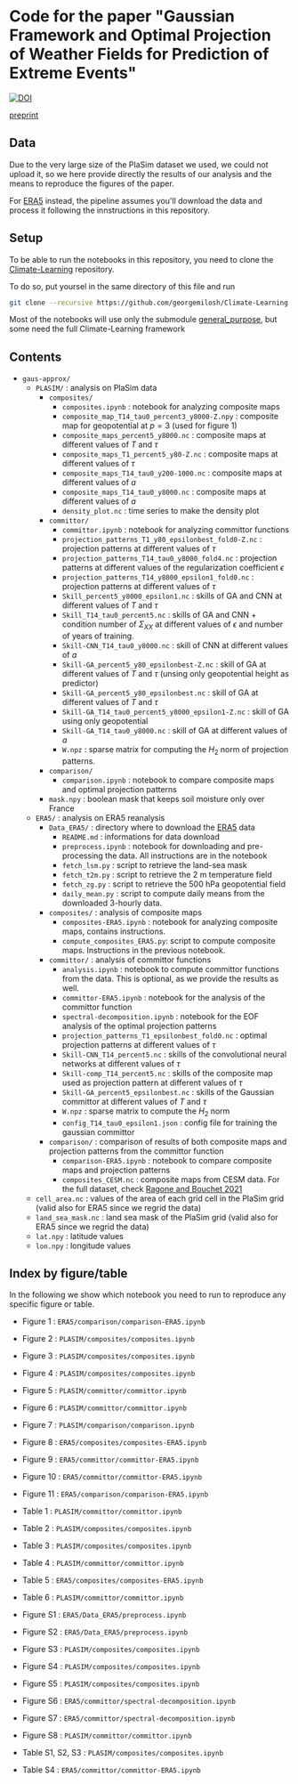 # Code for the paper "Gaussian Framework and Optimal Projection of Weather Fields for Prediction of Extreme Events"

[![DOI](https://zenodo.org/badge/802543475.svg)](https://zenodo.org/doi/10.5281/zenodo.11400868)

[preprint](https://arxiv.org/abs/2405.20903)

## Data

Due to the very large size of the PlaSim dataset we used, we could not upload it, so we here provide directly the results of our analysis and the means to reproduce the figures of the paper.

For [ERA5](https://www.ecmwf.int/en/forecasts/dataset/ecmwf-reanalysis-v5) instead, the pipeline assumes you'll download the data and process it following the innstructions in this repository.

## Setup

To be able to run the notebooks in this repository, you need to clone the [Climate-Learning](https://github.com/georgemilosh/Climate-Learning) repository.

To do so, put yoursel in the same directory of this file and run

```bash
git clone --recursive https://github.com/georgemilosh/Climate-Learning.git
```

Most of the notebooks will use only the submodule [general_purpose](https://github.com/AlessandroLovo/general_purpose), but some need the full Climate-Learning framework

## Contents

- `gaus-approx/`
    - `PLASIM/` : analysis on PlaSim data
        - `composites/`
            - `composites.ipynb` : notebook for analyzing composite maps
            - `composite_map_T14_tau0_percent3_y8000-Z.npy` : composite map for geopotential at $p = 3%$ (used for figure 1)
            - `composite_maps_percent5_y8000.nc` : composite maps at different values of $T$ and $\tau$
            - `composite_maps_T1_percent5_y80-Z.nc` : composite maps at different values of $\tau$
            - `composite_maps_T14_tau0_y200-1000.nc` : composite maps at different values of $a$
            - `composite_maps_T14_tau0_y8000.nc` : composite maps at different values of $a$
            - `density_plot.nc` : time series to make the density plot
        - `committor/`
            - `committor.ipynb` : notebook for analyzing committor functions
            - `projection_patterns_T1_y80_epsilonbest_fold0-Z.nc` : projection patterns at different values of $\tau$
            - `projection_patterns_T14_tau0_y8000_fold4.nc` : projection patterns at different values of the regularization coefficient $\epsilon$
            - `projection_patterns_T14_y8000_epsilon1_fold0.nc` : projection patterns at different values of $\tau$
            - `Skill_percent5_y8000_epsilon1.nc` : skills of GA and CNN at different values of $T$ and $\tau$
            - `Skill_T14_tau0_percent5.nc` : skills of GA and CNN + condition number of $\Sigma_{XX}$ at different values of $\epsilon$ and number of years of training.
            - `Skill-CNN_T14_tau0_y8000.nc` : skill of CNN at different values of $a$
            - `Skill-GA_percent5_y80_epsilonbest-Z.nc` : skill of GA at different values of $T$ and $\tau$ (unsing only geopotential height as predictor)
            - `Skill-GA_percent5_y80_epsilonbest.nc` : skill of GA at different values of $T$ and $\tau$
            - `Skill-GA_T14_tau0_percent5_y8000_epsilon1-Z.nc` : skill of GA using only geopotential
            - `Skill-GA_T14_tau0_y8000.nc` : skill of GA at different values of $a$
            - `W.npz` : sparse matrix for computing the $H_2$ norm of projection patterns.
        - `comparison/`
            - `comparison.ipynb` : notebook to compare composite maps and optimal projection patterns
        - `mask.npy` : boolean mask that keeps soil moisture only over France
    - `ERA5/` : analysis on ERA5 reanalysis
        - `Data_ERA5/` : directory where to download the [ERA5](https://www.ecmwf.int/en/forecasts/dataset/ecmwf-reanalysis-v5) data
            - `README.md` : informations for data download
            - `preprocess.ipynb` : notebook for downloading and pre-processing the data. All instructions are in the notebook
            - `fetch_lsm.py` : script to retrieve the land-sea mask
            - `fetch_t2m.py` : script to retrieve the 2 m temperature field
            - `fetch_zg.py` : script to retrieve the 500 hPa geopotential field
            - `daily_mean.py` : script to compute daily means from the downloaded 3-hourly data.
        - `composites/` : analysis of composite maps
            - `composites-ERA5.ipynb` : notebook for analyzing composite maps, contains instructions.
            - `compute_composites_ERA5.py`: script to compute composite maps. Instructions in the previous notebook.
        - `committor/` : analysis of committor functions
            - `analysis.ipynb` : notebook to compute committor functions from the data. This is optional, as we provide the results as well.
            - `committor-ERA5.ipynb` : notebook for the analysis of the committor function
            - `spectral-decomposition.ipynb` : notebook for the EOF analysis of the optimal projection patterns
            - `projection_patterns_T1_epsilonbest_fold0.nc` : optimal projection patterns at different values of $\tau$
            - `Skill-CNN_T14_percent5.nc` : skills of the convolutional neural networks at different values of $\tau$
            - `Skill-comp_T14_percent5.nc` : skills of the composite map used as projection pattern at different values of $\tau$
            - `Skill-GA_percent5_epsilonbest.nc` : skills of the Gaussian committor at different values of $T$ and $\tau$
            - `W.npz` : sparse matrix to compute the $H_2$ norm
            - `config_T14_tau0_epsilon1.json` : config file for training the gaussian committor
        - `comparison/` : comparison of results of both composite maps and projection patterns from the committor function
            - `comparison-ERA5.ipynb` : notebook to compare composite maps and projection patterns
            - `composites_CESM.nc` : composite maps from CESM data. For the full dataset, check [Ragone and Bouchet 2021](https://onlinelibrary.wiley.com/doi/abs/10.1029/2020GL091197)
    - `cell_area.nc` : values of the area of each grid cell in the PlaSim grid (valid also for ERA5 since we regrid the data)
    - `land_sea_mask.nc` : land sea mask of the PlaSim grid (valid also for ERA5 since we regrid the data)
    - `lat.npy` : latitude values
    - `lon.npy` : longitude values


## Index by figure/table

In the following we show which notebook you need to run to reproduce any specific figure or table.

- Figure 1 : `ERA5/comparison/comparison-ERA5.ipynb`
- Figure 2 : `PLASIM/composites/composites.ipynb`
- Figure 3 : `PLASIM/composites/composites.ipynb`
- Figure 4 : `PLASIM/composites/composites.ipynb`
- Figure 5 : `PLASIM/committor/committor.ipynb`
- Figure 6 : `PLASIM/committor/committor.ipynb`
- Figure 7 : `PLASIM/comparison/comparison.ipynb`
- Figure 8 : `ERA5/composites/composites-ERA5.ipynb`
- Figure 9 : `ERA5/committor/committor-ERA5.ipynb`
- Figure 10 : `ERA5/committor/committor-ERA5.ipynb`
- Figure 11 : `ERA5/comparison/comparison-ERA5.ipynb`

- Table 1 : `PLASIM/committor/committor.ipynb`
- Table 2 : `PLASIM/composites/composites.ipynb`
- Table 3 : `PLASIM/composites/composites.ipynb`
- Table 4 : `PLASIM/committor/committor.ipynb`
- Table 5 : `ERA5/composites/composites-ERA5.ipynb`
- Table 6 : `PLASIM/committor/committor.ipynb`

- Figure S1 : `ERA5/Data_ERA5/preprocess.ipynb`
- Figure S2 : `ERA5/Data_ERA5/preprocess.ipynb`
- Figure S3 : `PLASIM/composites/composites.ipynb`
- Figure S4 : `PLASIM/composites/composites.ipynb`
- Figure S5 : `PLASIM/composites/composites.ipynb`
- Figure S6 : `ERA5/committor/spectral-decomposition.ipynb`
- Figure S7 : `ERA5/committor/spectral-decomposition.ipynb`
- Figure S8 : `PLASIM/committor/committor.ipynb`

- Table S1, S2, S3 : `PLASIM/composites/composites.ipynb`
- Table S4 : `ERA5/committor/committor-ERA5.ipynb`
